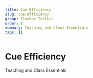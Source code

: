 ```yaml
---
title: Cue Efficiency
slug: cue-efficiency
group: Teacher Toolkit
order: 8
summary: Teaching and Class Essentials
tags: []
---
```

# Cue Efficiency

Teaching and Class Essentials
